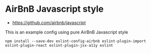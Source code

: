 # AirBnB Javascript style

- https://github.com/airbnb/javascript

This is an example config using pure AirBnB Javascript style

```
npm install --save-dev eslint-config-airbnb eslint-plugin-import eslint-plugin-react eslint-plugin-jsx-a11y eslint
```
